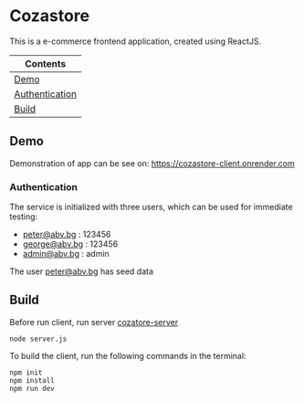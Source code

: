 # Cozastore

This is a e-commerce frontend application, created using ReactJS.

| Contents
|---
| [Demo](#demo)
| [Authentication](#authentication)
| [Build](#build)

## Demo

Demonstration of app can be see on: https://cozastore-client.onrender.com

### Authentication

The service is initialized with three users, which can be used for immediate testing:

- peter@abv.bg : 123456
- george@abv.bg : 123456
- admin@abv.bg : admin

The user peter@abv.bg has seed data

## Build

Before run client, run server [cozatore-server](https://github.com/rostislav-ivanov/cozastore-server)

```
node server.js

```

To build the client, run the following commands in the terminal:

```
npm init
npm install
npm run dev

```
